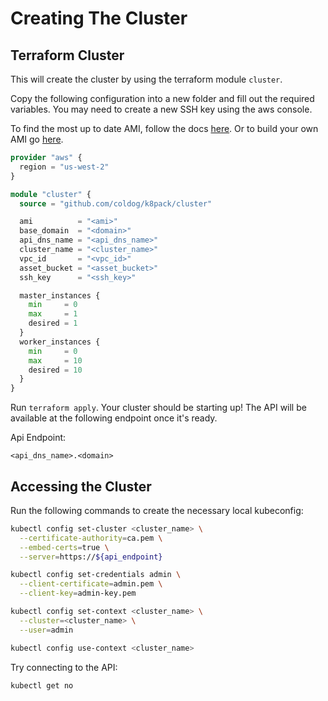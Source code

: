 # Creating The Cluster

## Terraform Cluster

This will create the cluster by using the terraform module `cluster`.

Copy the following configuration into a new folder and fill out the required variables. You may need to create a new SSH key using the aws console.

To find the most up to date AMI, follow the docs [here](../amis.md). Or to build your own AMI go [here](../building.md).

```terraform
provider "aws" {
  region = "us-west-2"
}

module "cluster" {
  source = "github.com/coldog/k8pack/cluster"

  ami          = "<ami>"
  base_domain  = "<domain>"
  api_dns_name = "<api_dns_name>"
  cluster_name = "<cluster_name>"
  vpc_id       = "<vpc_id>"
  asset_bucket = "<asset_bucket>"
  ssh_key      = "<ssh_key>"

  master_instances {
    min     = 0
    max     = 1
    desired = 1
  }
  worker_instances {
    min     = 0
    max     = 10
    desired = 10
  }
}
```

Run `terraform apply`. Your cluster should be starting up! The API will be available at the following endpoint once it's ready.

Api Endpoint:

```
<api_dns_name>.<domain>
```

## Accessing the Cluster

Run the following commands to create the necessary local kubeconfig:

```bash
kubectl config set-cluster <cluster_name> \
  --certificate-authority=ca.pem \
  --embed-certs=true \
  --server=https://${api_endpoint}
```

```bash
kubectl config set-credentials admin \
  --client-certificate=admin.pem \
  --client-key=admin-key.pem
```

```bash
kubectl config set-context <cluster_name> \
  --cluster=<cluster_name> \
  --user=admin
```

```bash
kubectl config use-context <cluster_name>
```

Try connecting to the API:

```bash
kubectl get no
```
